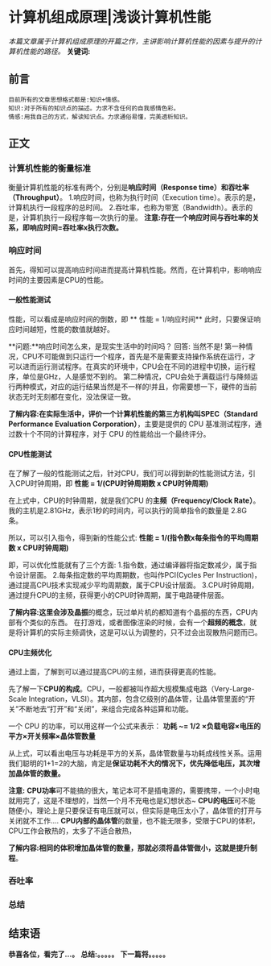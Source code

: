 # 计算机组成原理|浅谈计算机性能
*本篇文章属于计算机组成原理的开篇之作，主讲影响计算机性能的因素与提升的计算机性能的路径。*
**关键词:**

## 前言
    目前所有的文章思想格式都是:知识+情感。
    知识:对于所有的知识点的描述。力求不含任何的自我感情色彩。
    情感:用我自己的方式，解读知识点。力求通俗易懂，完美透析知识。

## 正文

### 计算机性能的衡量标准
衡量计算机性能的标准有两个，分别是**响应时间（Response time）**和**吞吐率（Throughput）**。
1.响应时间，也称为执行时间（Execution time）。表示的是，计算机执行一段程序的总时间。
2.吞吐率，也称为带宽（Bandwidth）。表示的是，计算机执行一段程序每一次执行的量。
**注意:**存在一个响应时间与吞吐率的关系，即**响应时间=吞吐率x执行次数。**


### 响应时间
首先，得知可以提高响应时间进而提高计算机性能。然而，在计算机中，影响响应时间的主要因素是CPU的性能。
#### 一般性能测试
性能，可以看成是响应时间的倒数，即
**    性能 = 1/响应时间**
此时，只要保证响应时间越短，性能的数值就越好。

**问题:**响应时间怎么来，是现实生活中的时间吗？
回答: 当然不是!
第一种情况，CPU不可能做到只运行一个程序，首先是不是需要支持操作系统在运行，才可以进而运行测试程序。在真实的环境中，CPU会在不同的进程中切换，运行程序，单位是GHz，人是感觉不到的。
第二种情况，CPU会处于满载运行与降频运行两种模式，对应的运行结果当然是不一样的!并且，你需要想一下，硬件的当前状态无时无刻都在变化，没法保证一致。

**了解内容:**在实际生活中，评价一个计算机性能的第三方机构叫**SPEC（Standard Performance Evaluation Corporation）**，主要是提供的 CPU 基准测试程序，通过数十个不同的计算程序，对于 CPU 的性能给出一个最终评分。

#### CPU性能测试
在了解了一般的性能测试之后，针对CPU，我们可以得到新的性能测试方法，引入CPU时钟周期，即
**性能 = 1/(CPU时钟周期数 x CPU时钟周期)**

在上式中，CPU的时钟周期，就是我们CPU 的**主频（Frequency/Clock Rate）**。我的主机是2.81GHz，表示1秒的时间内，可以执行的简单指令的数量是 2.8G 条。

所以，可以引入指令，得到新的性能公式:
**性能 = 1/(指令数x每条指令的平均周期数 x CPU时钟周期)**

即，可以优化性能就有了三个方面:
   1.指令数，通过编译器将指定数减少，属于指令设计层面。
   2.每条指定数的平均周期数，也叫作PCI(Cycles Per Instruction)，通过提高CPU技术实现减少平均周期数，属于CPU设计层面。
   3.CPU时钟周期，通过提升CPU的主频，获得更小的CPU时钟周期，属于电路硬件层面。


**了解内容:**这里会涉及**晶振**的概念，玩过单片机的都知道有个晶振的东西，CPU内部有个类似的东西。
在打游戏，或者图像渲染的时候，会有一个**超频的概念**，就是将计算机的实际主频调快，这是可以认为调整的，只不过会出现散热问题而已。

#### CPU主频优化
通过上面，了解到可以通过提高CPU的主频，进而获得更高的性能。

先了解一下**CPU的构成**。CPU，一般都被叫作超大规模集成电路（Very-Large-Scale Integration，VLSI）。其内部，包含亿级别的晶体管，让晶体管里面的“开关”不断地去“打开”和“关闭”，来组合完成各种运算和功能。

一个 CPU 的功率，可以用这样一个公式来表示：
**功耗 ~= 1/2 ×负载电容×电压的平方×开关频率×晶体管数量**

从上式，可以看出电压与功耗是平方的关系，晶体管数量与功耗成线性关系。运用我们聪明的1+1=2的大脑，肯定是**保证功耗不大的情况下，优先降低电压，其次增加晶体管的数量。**

**注意:** **CPU功率**可不能搞的很大，笔记本可不是插电源的，需要携带，一个小时电就用完了，这是不理想的，当然一个月不充电也是幻想状态~
**CPU的电压**可不能随便小，理论上是只要保证有电压就可以，但实际是电压太小了，晶体管的打开与关闭就不工作....
**CPU内部的晶体管**的数量，也不能无限多，受限于CPU的体积，CPU工作会散热的，太多了不适合散热，


**了解内容:**相同的体积增加晶体管的数量，那就必须将晶体管做小，这就是提升**制程**。


### 吞吐率


### 总结


## 结束语
 **恭喜各位，看完了...。**
**总结:。。。。。**
**下一篇将。。。。。**








